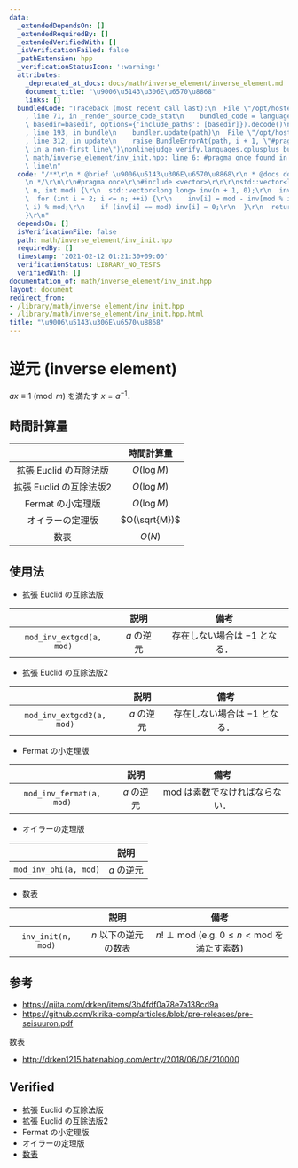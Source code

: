 ```yaml
---
data:
  _extendedDependsOn: []
  _extendedRequiredBy: []
  _extendedVerifiedWith: []
  _isVerificationFailed: false
  _pathExtension: hpp
  _verificationStatusIcon: ':warning:'
  attributes:
    _deprecated_at_docs: docs/math/inverse_element/inverse_element.md
    document_title: "\u9006\u5143\u306E\u6570\u8868"
    links: []
  bundledCode: "Traceback (most recent call last):\n  File \"/opt/hostedtoolcache/Python/3.9.1/x64/lib/python3.9/site-packages/onlinejudge_verify/documentation/build.py\"\
    , line 71, in _render_source_code_stat\n    bundled_code = language.bundle(stat.path,\
    \ basedir=basedir, options={'include_paths': [basedir]}).decode()\n  File \"/opt/hostedtoolcache/Python/3.9.1/x64/lib/python3.9/site-packages/onlinejudge_verify/languages/cplusplus.py\"\
    , line 193, in bundle\n    bundler.update(path)\n  File \"/opt/hostedtoolcache/Python/3.9.1/x64/lib/python3.9/site-packages/onlinejudge_verify/languages/cplusplus_bundle.py\"\
    , line 312, in update\n    raise BundleErrorAt(path, i + 1, \"#pragma once found\
    \ in a non-first line\")\nonlinejudge_verify.languages.cplusplus_bundle.BundleErrorAt:\
    \ math/inverse_element/inv_init.hpp: line 6: #pragma once found in a non-first\
    \ line\n"
  code: "/**\r\n * @brief \u9006\u5143\u306E\u6570\u8868\r\n * @docs docs/math/inverse_element/inverse_element.md\r\
    \n */\r\n\r\n#pragma once\r\n#include <vector>\r\n\r\nstd::vector<long long> inv_init(int\
    \ n, int mod) {\r\n  std::vector<long long> inv(n + 1, 0);\r\n  inv[1] = 1;\r\n\
    \  for (int i = 2; i <= n; ++i) {\r\n    inv[i] = mod - inv[mod % i] * (mod /\
    \ i) % mod;\r\n    if (inv[i] == mod) inv[i] = 0;\r\n  }\r\n  return inv;\r\n\
    }\r\n"
  dependsOn: []
  isVerificationFile: false
  path: math/inverse_element/inv_init.hpp
  requiredBy: []
  timestamp: '2021-02-12 01:21:30+09:00'
  verificationStatus: LIBRARY_NO_TESTS
  verifiedWith: []
documentation_of: math/inverse_element/inv_init.hpp
layout: document
redirect_from:
- /library/math/inverse_element/inv_init.hpp
- /library/math/inverse_element/inv_init.hpp.html
title: "\u9006\u5143\u306E\u6570\u8868"
---
```

# 逆元 (inverse element)

$ax \equiv 1 \pmod{m}$ を満たす $x = a^{-1}$．


## 時間計算量

||時間計算量|
|:--:|:--:|
|拡張 Euclid の互除法版|$O(\log{M})$|
|拡張 Euclid の互除法版2|$O(\log{M})$|
|Fermat の小定理版|$O(\log{M})$|
|オイラーの定理版|$O(\sqrt{M})$|
|数表|$O(N)$|


## 使用法

- 拡張 Euclid の互除法版

||説明|備考|
|:--:|:--:|:--:|
|`mod_inv_extgcd(a, mod)`|$a$ の逆元|存在しない場合は $-1$ となる．|

- 拡張 Euclid の互除法版2

||説明|備考|
|:--:|:--:|:--:|
|`mod_inv_extgcd2(a, mod)`|$a$ の逆元|存在しない場合は $-1$ となる．|

- Fermat の小定理版

||説明|備考|
|:--:|:--:|:--:|
|`mod_inv_fermat(a, mod)`|$a$ の逆元|$\mathrm{mod}$ は素数でなければならない．|

- オイラーの定理版

||説明|
|:--:|:--:|
|`mod_inv_phi(a, mod)`|$a$ の逆元|

- 数表

||説明|備考|
|:--:|:--:|:--:|
|`inv_init(n, mod)`|$n$ 以下の逆元の数表|$n! \perp \mathrm{mod}$ (e.g. $0 \leq n < \mathrm{mod}$ を満たす素数)|


## 参考

- https://qiita.com/drken/items/3b4fdf0a78e7a138cd9a
- https://github.com/kirika-comp/articles/blob/pre-releases/pre-seisuuron.pdf

数表
- http://drken1215.hatenablog.com/entry/2018/06/08/210000


## Verified

- 拡張 Euclid の互除法版
- 拡張 Euclid の互除法版2
- Fermat の小定理版
- オイラーの定理版
- [数表](https://atcoder.jp/contests/dwacon2017-honsen/submissions/9318092)
